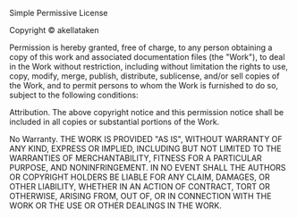 Simple Permissive License

Copyright © akellataken

Permission is hereby granted, free of charge, to any person obtaining a copy of this work and associated documentation files (the "Work"), to deal in the Work without restriction, including without limitation the rights to use, copy, modify, merge, publish, distribute, sublicense, and/or sell copies of the Work, and to permit persons to whom the Work is furnished to do so, subject to the following conditions:

Attribution. The above copyright notice and this permission notice shall be included in all copies or substantial portions of the Work.

No Warranty. THE WORK IS PROVIDED "AS IS", WITHOUT WARRANTY OF ANY KIND, EXPRESS OR IMPLIED, INCLUDING BUT NOT LIMITED TO THE WARRANTIES OF MERCHANTABILITY, FITNESS FOR A PARTICULAR PURPOSE, AND NONINFRINGEMENT. IN NO EVENT SHALL THE AUTHORS OR COPYRIGHT HOLDERS BE LIABLE FOR ANY CLAIM, DAMAGES, OR OTHER LIABILITY, WHETHER IN AN ACTION OF CONTRACT, TORT OR OTHERWISE, ARISING FROM, OUT OF, OR IN CONNECTION WITH THE WORK OR THE USE OR OTHER DEALINGS IN THE WORK.
